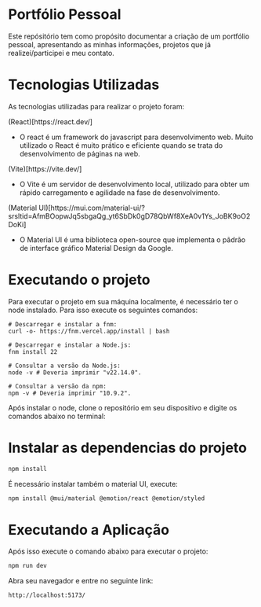 # Portfólio Pessoal

<p> Este repósitório tem como propósito documentar a criação de um portfólio pessoal, apresentando as minhas informações, projetos que já realizei/participei e meu contato. </p>

# Tecnologias Utilizadas

<p>As tecnologias utilizadas para realizar o projeto foram:</p>

<p> (React)[https://react.dev/]

  - O react é um framework do javascript para desenvolvimento web. Muito utilizado o React é muito prático e eficiente quando se trata do desenvolvimento de páginas na web.

<p> (Vite)[https://vite.dev/]

  - O Vite é um servidor de desenvolvimento local, utilizado para obter um rápido carregamento e agilidade na fase de desenvolvimento.

<p> (Material UI)[https://mui.com/material-ui/?srsltid=AfmBOopwJq5sbgaQg_yt6SbDk0gD78QbWf8XeA0v1Ys_JoBK9oO2DoKi]

  - O Material UI é uma biblioteca open-source que implementa o pãdrão de interface gráfico Material Design da Google.


# Executando o projeto

Para executar o projeto em sua máquina localmente, é necessário ter o node instalado. Para isso execute os seguintes comandos:

```
# Descarregar e instalar a fnm:
curl -o- https://fnm.vercel.app/install | bash

# Descarregar e instalar a Node.js:
fnm install 22

# Consultar a versão da Node.js:
node -v # Deveria imprimir "v22.14.0".

# Consultar a versão da npm:
npm -v # Deveria imprimir "10.9.2".
```

Após instalar o node, clone o repositório em seu dispositivo e digite os comandos abaixo no terminal:

# Instalar as dependencias do projeto
```bash
npm install
```

<p>É necessário instalar também o material UI, execute:

```bash
npm install @mui/material @emotion/react @emotion/styled
```

# Executando a Aplicação

<p>Após isso execute o comando abaixo para executar o projeto:

```bash
npm run dev
```

<p> Abra seu navegador e entre no seguinte link:

```bash
http://localhost:5173/
```